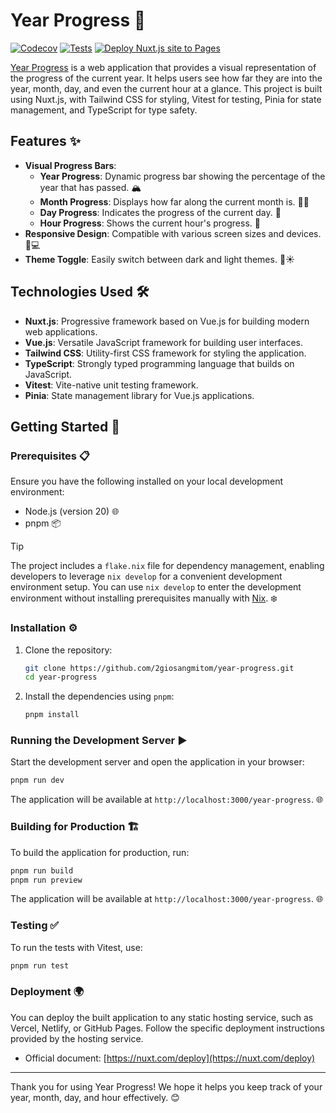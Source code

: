 # Year Progress 🎉

[![Codecov](https://codecov.io/gh/2giosangmitom/year-progress/graph/badge.svg?token=ZEV3SVGNJF)](https://codecov.io/gh/2giosangmitom/year-progress)
[![Tests](https://github.com/2giosangmitom/year-progress/actions/workflows/test.yml/badge.svg)](https://github.com/2giosangmitom/year-progress/actions/workflows/test.yml)
[![Deploy Nuxt.js site to Pages](https://github.com/2giosangmitom/year-progress/actions/workflows/deploy.yml/badge.svg)](https://github.com/2giosangmitom/year-progress/actions/workflows/deploy.yml)

[Year Progress](https://2giosangmitom.is-a.dev/year-progress/) is a web application that provides a visual representation of the progress of the current year. It helps users see how far they are into the year, month, day, and even the current hour at a glance. This project is built using Nuxt.js, with Tailwind CSS for styling, Vitest for testing, Pinia for state management, and TypeScript for type safety.

## Features ✨

- **Visual Progress Bars**:
  - **Year Progress**: Dynamic progress bar showing the percentage of the year that has passed. 🏔️
  - **Month Progress**: Displays how far along the current month is. 🐻‍❄️
  - **Day Progress**: Indicates the progress of the current day. 🐼
  - **Hour Progress**: Shows the current hour's progress. 🐶
- **Responsive Design**: Compatible with various screen sizes and devices. 📱💻
- **Theme Toggle**: Easily switch between dark and light themes. 🌙☀️

## Technologies Used 🛠️

- **Nuxt.js**: Progressive framework based on Vue.js for building modern web applications.
- **Vue.js**: Versatile JavaScript framework for building user interfaces.
- **Tailwind CSS**: Utility-first CSS framework for styling the application.
- **TypeScript**: Strongly typed programming language that builds on JavaScript.
- **Vitest**: Vite-native unit testing framework.
- **Pinia**: State management library for Vue.js applications.

## Getting Started 🚀

### Prerequisites 📋

Ensure you have the following installed on your local development environment:

- Node.js (version 20) 🌐
- pnpm 📦

> [!TIP]
> The project includes a `flake.nix` file for dependency management, enabling developers to leverage `nix develop` for a convenient development environment setup. You can use `nix develop` to enter the development environment without installing prerequisites manually with [Nix](https://nixos.org/download). ❄️

### Installation ⚙️

1. Clone the repository:

   ```bash
   git clone https://github.com/2giosangmitom/year-progress.git
   cd year-progress
   ```

2. Install the dependencies using `pnpm`:

   ```bash
   pnpm install
   ```

### Running the Development Server ▶️

Start the development server and open the application in your browser:

```bash
pnpm run dev
```

The application will be available at `http://localhost:3000/year-progress`. 🌐

### Building for Production 🏗️

To build the application for production, run:

```bash
pnpm run build
pnpm run preview
```

The application will be available at `http://localhost:3000/year-progress`. 🌐

### Testing ✅

To run the tests with Vitest, use:

```bash
pnpm run test
```

### Deployment 🌍

You can deploy the built application to any static hosting service, such as Vercel, Netlify, or GitHub Pages. Follow the specific deployment instructions provided by the hosting service.

- Official document: [https://nuxt.com/deploy](https://nuxt.com/deploy)

---

Thank you for using Year Progress! We hope it helps you keep track of your year, month, day, and hour effectively. 😊
